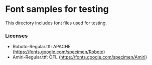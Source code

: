 # Font samples for testing

This directory includes font files used for testing.

### Licenses

- Roboto-Regular.ttf: APACHE (https://fonts.google.com/specimen/Roboto)
- Amiri-Regular.ttf: OFL (https://fonts.google.com/specimen/Amiri)
